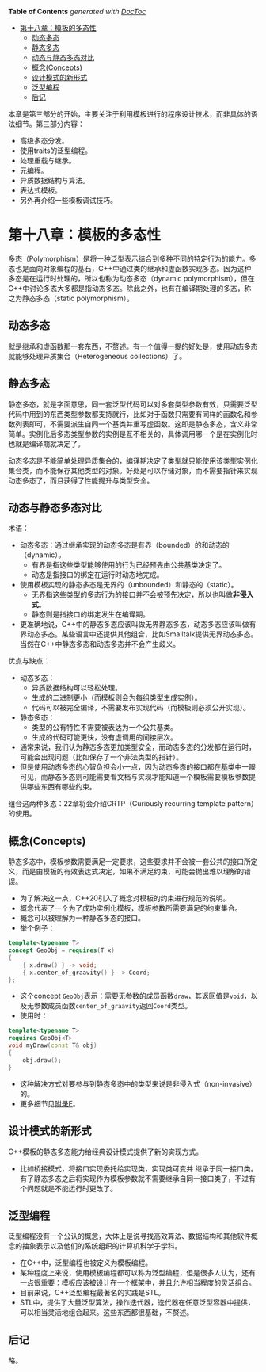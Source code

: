 <!-- START doctoc generated TOC please keep comment here to allow auto update -->
<!-- DON'T EDIT THIS SECTION, INSTEAD RE-RUN doctoc TO UPDATE -->
**Table of Contents**  *generated with [DocToc](https://github.com/thlorenz/doctoc)*

- [第十八章：模板的多态性](#%E7%AC%AC%E5%8D%81%E5%85%AB%E7%AB%A0%E6%A8%A1%E6%9D%BF%E7%9A%84%E5%A4%9A%E6%80%81%E6%80%A7)
  - [动态多态](#%E5%8A%A8%E6%80%81%E5%A4%9A%E6%80%81)
  - [静态多态](#%E9%9D%99%E6%80%81%E5%A4%9A%E6%80%81)
  - [动态与静态多态对比](#%E5%8A%A8%E6%80%81%E4%B8%8E%E9%9D%99%E6%80%81%E5%A4%9A%E6%80%81%E5%AF%B9%E6%AF%94)
  - [概念(Concepts)](#%E6%A6%82%E5%BF%B5concepts)
  - [设计模式的新形式](#%E8%AE%BE%E8%AE%A1%E6%A8%A1%E5%BC%8F%E7%9A%84%E6%96%B0%E5%BD%A2%E5%BC%8F)
  - [泛型编程](#%E6%B3%9B%E5%9E%8B%E7%BC%96%E7%A8%8B)
  - [后记](#%E5%90%8E%E8%AE%B0)

<!-- END doctoc generated TOC please keep comment here to allow auto update -->

本章是第三部分的开始，主要关注于利用模板进行的程序设计技术，而非具体的语法细节。第三部分内容：
- 高级多态分发。
- 使用traits的泛型编程。
- 处理重载与继承。
- 元编程。
- 异质数据结构与算法。
- 表达式模板。
- 另外再介绍一些模板调试技巧。

# 第十八章：模板的多态性

多态（Polymorphism）是将一种泛型表示结合到多种不同的特定行为的能力。多态也是面向对象编程的基石，C++中通过类的继承和虚函数实现多态。因为这种多态是在运行时处理的，所以也称为动态多态（dynamic polymorphism），但在C++中讨论多态大多都是指动态多态。除此之外，也有在编译期处理的多态，称之为静态多态（static polymorphism）。

## 动态多态

就是继承和虚函数那一套东西，不赘述。有一个值得一提的好处是，使用动态多态就能够处理异质集合（Heterogeneous collections）了。

## 静态多态

静态多态，就是字面意思，同一套泛型代码可以对多套类型参数有效，只需要泛型代码中用到的东西类型参数都支持就行，比如对于函数只需要有同样的函数名和参数列表即可，不需要派生自同一个基类并重写虚函数。这即是静态多态，含义非常简单。实例化后多态类型参数的实例是互不相关的，具体调用哪一个是在实例化时也就是编译期就决定了。

动态多态是不能简单处理异质集合的，编译期决定了类型就只能使用该类型实例化集合类，而不能保存其他类型的对象。好处是可以存储对象，而不需要指针来实现动态多态了，而且获得了性能提升与类型安全。

## 动态与静态多态对比

术语：
- 动态多态：通过继承实现的动态多态是有界（bounded）的和动态的（dynamic）。
    - 有界是指这些类型能够使用的行为已经预先由公共基类决定了。
    - 动态是指接口的绑定在运行时动态地完成。
- 使用模板实现的静态多态是无界的（unbounded）和静态的（static）。
    - 无界指这些类型的多态行为的接口并不会被预先决定，所以也叫做**非侵入式**。
    - 静态则是指接口的绑定发生在编译期。
- 更准确地说，C++中的静态多态应该叫做无界静态多态，动态多态应该叫做有界动态多态。某些语言中还提供其他组合，比如Smalltalk提供无界动态多态。当然在C++中静态多态和动态多态并不会产生歧义。

优点与缺点：
- 动态多态：
    - 异质数据结构可以轻松处理。
    - 生成的二进制更小（而模板则会为每组类型生成实例）。
    - 代码可以被完全编译，不需要发布实现代码（而模板则必须公开实现）。
- 静态多态：
    - 类型的公有特性不需要被表达为一个公共基类。
    - 生成的代码可能更快，没有虚调用的间接层次。
- 通常来说，我们认为静态多态更加类型安全，而动态多态的分发都在运行时，可能会出现问题（比如保存了一个非法类型的指针）。
- 但是使用动态多态的心智负担会小一点，因为动态多态的接口都在基类中一眼可见，而静态多态则可能需要看文档与实现才能知道一个模板需要模板参数提供哪些东西有哪些约束。

组合这两种多态：22章将会介绍CRTP（Curiously recurring template pattern）的使用。

## 概念(Concepts)

静态多态中，模板参数需要满足一定要求，这些要求并不会被一套公共的接口所定义，而是由模板的有效表达式决定，如果不满足约束，可能会抛出难以理解的错误。
- 为了解决这一点，C++20引入了概念对模板的约束进行规范的说明。
- 概念代表了一个为了成功实例化模板，模板参数所需要满足的约束集合。
- 概念可以被理解为一种静态多态的接口。
- 举个例子：
```C++
template<typename T>
concept GeoObj = requires(T x)
{
    { x.draw() } -> void;
    { x.center_of_graavity() } -> Coord;
};
```
- 这个concept `GeoObj`表示：需要无参数的成员函数`draw`，其返回值是`void`，以及无参数成员函数`center_of_graavity`返回`Coord`类型。
- 使用时：
```C++
template<typename T>
requires GeoObj<T>
void myDraw(const T& obj)
{
    obj.draw();
}
```
- 这种解决方式对要参与到静态多态中的类型来说是非侵入式（non-invasive）的。
- 更多细节见[附录E](../AppendixE)。

## 设计模式的新形式

C++模板的静态多态能力给经典设计模式提供了新的实现方式。
- 比如桥接模式，将接口实现委托给实现类，实现类可变并 继承于同一接口类。有了静态多态之后将实现作为模板参数就不需要继承自同一接口类了，不过有个问题就是不能运行时更改了。

## 泛型编程

泛型编程没有一个公认的概念，大体上是说寻找高效算法、数据结构和其他软件概念的抽象表示以及他们的系统组织的计算机科学子学科。
- 在C++中，泛型编程也被定义为模板编程。
- 某种程度上来说，使用模板编程都可以称为泛型编程，但是很多人认为，还有一点很重要：模板应该被设计在一个框架中，并且允许相当程度的灵活组合。
- 目前来说，C++泛型编程最著名的实践是STL。
- STL中，提供了大量泛型算法，操作迭代器，迭代器在任意泛型容器中提供，可以相当灵活地组合起来。这些东西都很基础，不赘述。

## 后记

略。